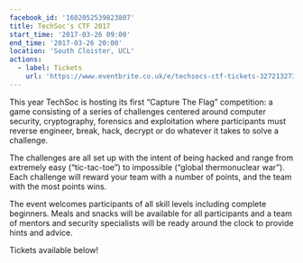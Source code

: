 ```yaml
---
facebook_id: '1602052539823807'
title: TechSoc's CTF 2017
start_time: '2017-03-26 09:00'
end_time: '2017-03-26 20:00'
location: 'South Cloister, UCL'
actions:
  - label: Tickets
    url: 'https://www.eventbrite.co.uk/e/techsocs-ctf-tickets-32721327371'
---
```


This year TechSoc is hosting its first “Capture The Flag” competition: a game consisting of a series of challenges centered around computer security, cryptography, forensics and exploitation where participants must reverse engineer, break, hack, decrypt or do whatever it takes to solve a challenge.  
  
The challenges are all set up with the intent of being hacked and range from extremely easy (“tic-tac-toe”) to impossible (“global thermonuclear war”). Each challenge will reward your team with a number of points, and the team with the most points wins.  
  
The event welcomes participants of all skill levels including complete beginners. Meals and snacks will be available for all participants and a team of mentors and security specialists will be ready around the clock to provide hints and advice.  
  
Tickets available below!